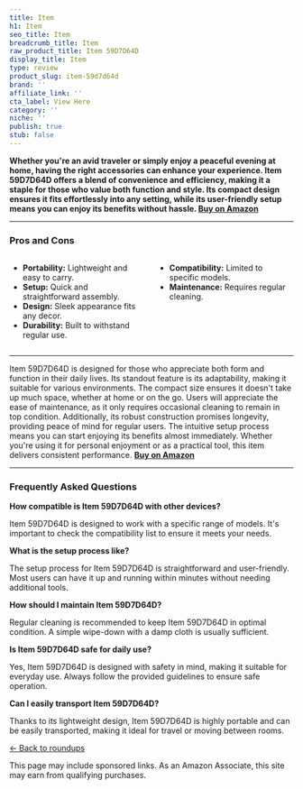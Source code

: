 ```yaml
---
title: Item
h1: Item
seo_title: Item
breadcrumb_title: Item
raw_product_title: Item 59D7D64D
display_title: Item
type: review
product_slug: item-59d7d64d
brand: ''
affiliate_link: ''
cta_label: View Here
category: ''
niche: ''
publish: true
stub: false
---
```


<div id="intro" class="full-width">
  <p><strong>Whether you're an avid traveler or simply enjoy a peaceful evening at home, having the right accessories can enhance your experience. Item 59D7D64D offers a blend of convenience and efficiency, making it a staple for those who value both function and style. Its compact design ensures it fits effortlessly into any setting, while its user-friendly setup means you can enjoy its benefits without hassle. <a href="https://www.amazon.com" rel="nofollow sponsored noopener" target="_blank"><strong>Buy on Amazon</strong></a></strong></p>
</div>

<hr />
<h3 id="pros-cons">Pros and Cons</h3>
<div class="pc-grid" style="display:grid;grid-template-columns:1fr 1fr;gap:16px;">
  <ul>
    <li><strong>Portability:</strong> Lightweight and easy to carry.</li>
    <li><strong>Setup:</strong> Quick and straightforward assembly.</li>
    <li><strong>Design:</strong> Sleek appearance fits any decor.</li>
    <li><strong>Durability:</strong> Built to withstand regular use.</li>
  </ul>
  <ul>
    <li><strong>Compatibility:</strong> Limited to specific models.</li>
    <li><strong>Maintenance:</strong> Requires regular cleaning.</li>
  </ul>
</div>
<hr />

<div class="full-width">
  <p>Item 59D7D64D is designed for those who appreciate both form and function in their daily lives. Its standout feature is its adaptability, making it suitable for various environments. The compact size ensures it doesn't take up much space, whether at home or on the go. Users will appreciate the ease of maintenance, as it only requires occasional cleaning to remain in top condition. Additionally, its robust construction promises longevity, providing peace of mind for regular users. The intuitive setup process means you can start enjoying its benefits almost immediately. Whether you're using it for personal enjoyment or as a practical tool, this item delivers consistent performance. <a href="https://www.amazon.com" rel="nofollow sponsored noopener" target="_blank"><strong>Buy on Amazon</strong></a></p>
</div>

<hr />
<h3 id="faqs">Frequently Asked Questions</h3>

<p><strong>How compatible is Item 59D7D64D with other devices?</strong></p>
<p>Item 59D7D64D is designed to work with a specific range of models. It's important to check the compatibility list to ensure it meets your needs.</p>

<p><strong>What is the setup process like?</strong></p>
<p>The setup process for Item 59D7D64D is straightforward and user-friendly. Most users can have it up and running within minutes without needing additional tools.</p>

<p><strong>How should I maintain Item 59D7D64D?</strong></p>
<p>Regular cleaning is recommended to keep Item 59D7D64D in optimal condition. A simple wipe-down with a damp cloth is usually sufficient.</p>

<p><strong>Is Item 59D7D64D safe for daily use?</strong></p>
<p>Yes, Item 59D7D64D is designed with safety in mind, making it suitable for everyday use. Always follow the provided guidelines to ensure safe operation.</p>

<p><strong>Can I easily transport Item 59D7D64D?</strong></p>
<p>Thanks to its lightweight design, Item 59D7D64D is highly portable and can be easily transported, making it ideal for travel or moving between rooms.</p>
<p><a href="/roundups/">← Back to roundups</a></p>
<aside class="disclosure">This page may include sponsored links. As an Amazon Associate, this site may earn from qualifying purchases.</aside>
